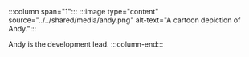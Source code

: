 :::column span="1":::
:::image type="content" source="../../shared/media/andy.png" alt-text="A cartoon depiction of Andy.":::

Andy is the development lead.
:::column-end:::